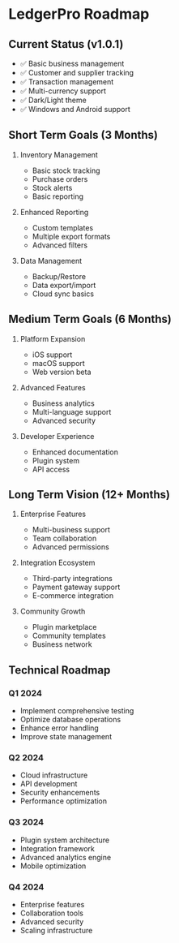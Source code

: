 # LedgerPro Roadmap

## Current Status (v1.0.1)
- ✅ Basic business management
- ✅ Customer and supplier tracking
- ✅ Transaction management
- ✅ Multi-currency support
- ✅ Dark/Light theme
- ✅ Windows and Android support

## Short Term Goals (3 Months)
1. Inventory Management
   - Basic stock tracking
   - Purchase orders
   - Stock alerts
   - Basic reporting

2. Enhanced Reporting
   - Custom templates
   - Multiple export formats
   - Advanced filters

3. Data Management
   - Backup/Restore
   - Data export/import
   - Cloud sync basics

## Medium Term Goals (6 Months)
1. Platform Expansion
   - iOS support
   - macOS support
   - Web version beta

2. Advanced Features
   - Business analytics
   - Multi-language support
   - Advanced security

3. Developer Experience
   - Enhanced documentation
   - Plugin system
   - API access

## Long Term Vision (12+ Months)
1. Enterprise Features
   - Multi-business support
   - Team collaboration
   - Advanced permissions

2. Integration Ecosystem
   - Third-party integrations
   - Payment gateway support
   - E-commerce integration

3. Community Growth
   - Plugin marketplace
   - Community templates
   - Business network

## Technical Roadmap

### Q1 2024
- Implement comprehensive testing
- Optimize database operations
- Enhance error handling
- Improve state management

### Q2 2024
- Cloud infrastructure
- API development
- Security enhancements
- Performance optimization

### Q3 2024
- Plugin system architecture
- Integration framework
- Advanced analytics engine
- Mobile optimization

### Q4 2024
- Enterprise features
- Collaboration tools
- Advanced security
- Scaling infrastructure
